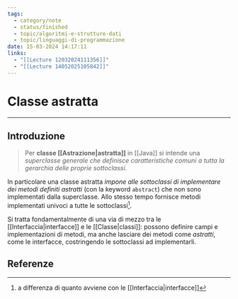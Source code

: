```yaml
---
tags:
  - category/note
  - status/finished
  - topic/algoritmi-e-strutture-dati
  - topic/linguaggi-di-programmazione
date: 15-03-2024 14:17:11
links:
  - "[[Lecture 12032024111356]]"
  - "[[Lecture 14052025105842]]"
---
```

# Classe astratta
---
## Introduzione
> Per **classe [[Astrazione|astratta]]** in [[Java]] si intende una _superclasse generale che definisce caratteristiche comuni a tutta la gerarchia delle proprie sottoclassi_.

In particolare una classe astratta _impone alle sottoclassi di implementare dei metodi definiti astratti_ (con la keyword `abstract`) che non sono implementati dalla superclasse. Allo stesso tempo fornisce metodi implementati univoci a tutte le sottoclassi[^1].

Si tratta fondamentalmente di una via di mezzo tra le [[Interfaccia|interfacce]] e le [[Classe|classi]]: possono definire campi e implementazioni di metodi, ma anche lasciare dei metodi come _astratti_, come le interfacce, costringendo le sottoclassi ad implementarli.

## Referenze
[^1]: a differenza di quanto avviene con le [[Interfaccia|interfacce]]